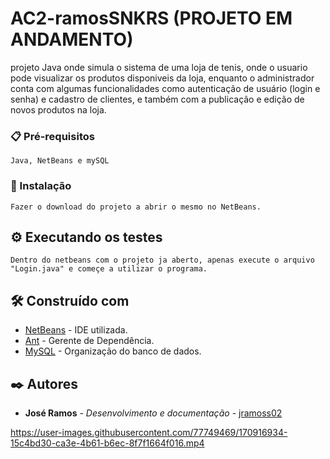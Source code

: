 # AC2-ramosSNKRS (PROJETO EM ANDAMENTO)
projeto Java onde simula o sistema de uma loja de tenis, onde o usuario pode visualizar os produtos disponiveis da loja, enquanto o administrador conta com algumas funcionalidades como autenticação de usuário (login e senha) e cadastro de clientes, e também com a publicação e edição de novos produtos na loja.

### 📋 Pré-requisitos

```
Java, NetBeans e mySQL
```

### 🔧 Instalação

```
Fazer o download do projeto a abrir o mesmo no NetBeans.
```

## ⚙️ Executando os testes

```
Dentro do netbeans com o projeto ja aberto, apenas execute o arquivo "Login.java" e começe a utilizar o programa.
```

## 🛠️ Construído com


* [NetBeans](https://netbeans.apache.org) - IDE utilizada.
* [Ant](https://ant.apache.org) - Gerente de Dependência.
* [MySQL](https://www.mysql.com/downloads/) - Organização do banco de dados.

## ✒️ Autores

* **José Ramos** - *Desenvolvimento e documentação* - [jramoss02](https://github.com/jramoss02)

https://user-images.githubusercontent.com/77749469/170916934-15c4bd30-ca3e-4b61-b6ec-8f7f1664f016.mp4

